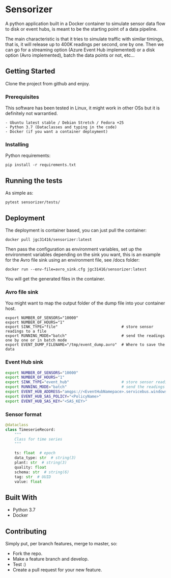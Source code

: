 # Sensorizer

A python application built in a Docker container to simulate sensor data flow to disk or event hubs, is meant
to be the starting point of a data pipeline.

The main characteristic is that it tries to simulate traffic with
similar timings, that is, it will release up to 400K readings per second,
one by one. Then we can go for a streaming option (Azure Event Hub implemented)
or a disk option (Avro implemented), batch the data points or not, etc...

## Getting Started

Clone the project from github and enjoy.

### Prerequisites

This software has been tested in Linux, it might work in other OSs but it
is definitely not warrantied.

```
- Ubuntu latest stable / Debian Stretch / Fedora +25
- Python 3.7 (Dataclasses and typing in the code)
- Docker (if you want a container deployment)
```

### Installing

Python requirements:

```
pip install -r requirements.txt
```


## Running the tests

As simple as:

```
pytest sensorizer/tests/
```


## Deployment

The deployment is container based, you can just pull the container:
```
docker pull jgc31416/sensorizer:latest
```

Then pass the configuration as environment variables, set up the environment variables
depending on the sink you want, this is an example for the Avro file sink using an environment file,
see /docs folder:
```
docker run --env-file=avro_sink.cfg jgc31416/sensorizer:latest
```

You will get the generated files in the container.


### Avro file sink

You might want to map the output folder of the dump file into your container host.

```
export NUMBER_OF_SENSORS="10000"
export NUMBER_OF_HOURS="1"
export SINK_TYPE="file"                            # store sensor readings to a file
export RUNNING_MODE="batch"                        # send the readings one by one or in batch mode
export EVENT_DUMP_FILENAME="/tmp/event_dump.avro"  # Where to save the data
```


### Event Hub sink

```bash
export NUMBER_OF_SENSORS="10000"
export NUMBER_OF_HOURS="1"
export SINK_TYPE="event_hub"                       # store sensor readings to a file
export RUNNING_MODE="batch"                        # send the readings one by one or in batch mode
export EVENT_HUB_ADDRESS="amqps://<EventHubNamepace>.servicebus.windows.net/<EventHub>"
export EVENT_HUB_SAS_POLICY="<PolicyName>"
export EVENT_HUB_SAS_KEY="<SAS_KEY>"
```


### Sensor format

```python
@dataclass
class TimeserieRecord:
    """
    Class for time series
    """

    ts: float  # epoch
    data_type: str  # string(3)
    plant: str  # string(3)
    quality: float
    schema: str  # string(6)
    tag: str  # UUID
    value: float
```

## Built With

* Python 3.7
* Docker

## Contributing

Simply put, per branch features, merge to master, so:
- Fork the repo.
- Make a feature branch and develop.
- Test :)
- Create a pull request for your new feature.
